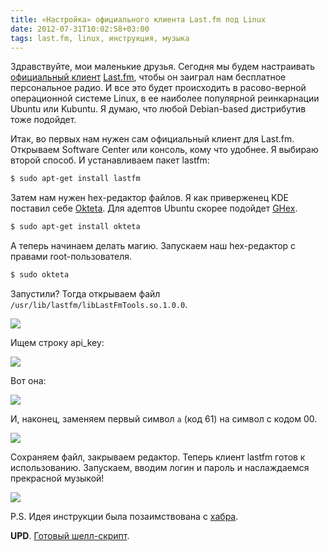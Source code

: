 ```yaml
---
title: «Настройка» официального клиента Last.fm под Linux
date: 2012-07-31T10:02:58+03:00
tags: last.fm, linux, инструкция, музыка
---
```


Здравствуйте, мои маленькие друзья. Сегодня мы будем настраивать [официальный клиент](http://www.last.fm/download) [Last.fm](http://www.last.fm/), чтобы он заиграл нам бесплатное персональное радио. И все это будет происходить в расово-верной операционной системе Linux, в ее наиболее популярной реинкарнации Ubuntu или Kubuntu. Я думаю, что любой Debian-based дистрибутив тоже подойдет.

Итак, во первых нам нужен сам официальный клиент для Last.fm. Открываем Software Center или консоль, кому что удобнее. Я выбираю второй способ. И устанавливаем пакет lastfm:

~~~~~bash
$ sudo apt-get install lastfm
~~~~~

Затем нам нужен hex-редактор файлов. Я как приверженец KDE поставил себе [Okteta](http://www.kde.org/applications/utilities/okteta/). Для адептов Ubuntu скорее подойдет [GHex](https://live.gnome.org/Ghex/).

~~~~~bash
$ sudo apt-get install okteta
~~~~~

А теперь начинаем делать магию. Запускаем наш hex-редактор с правами root-пользователя.

~~~~~bash
$ sudo okteta
~~~~~

Запустили? Тогда открываем файл `/usr/lib/lastfm/libLastFmTools.so.1.0.0`.

![](http://c358655.r55.cf1.rackcdn.com/lastfm1.png)

Ищем строку api_key:

![](http://c358655.r55.cf1.rackcdn.com/lastfm2.png)

Вот она:

![](http://c358655.r55.cf1.rackcdn.com/lastfm3.png)

И, наконец, заменяем первый символ `a` (код 61) на символ с кодом 00.

![](http://c358655.r55.cf1.rackcdn.com/lastfm4.png)

Сохраняем файл, закрываем редактор. Теперь клиент lastfm готов к использованию. Запускаем, вводим логин и пароль и наслаждаемся прекрасной музыкой!

![](http://c358655.r55.cf1.rackcdn.com/lastfm5.png)

P.S. Идея инструкции была позаимствована с [хабра](http://habrahabr.ru/post/145318/).

**UPD**. [Готовый шелл-скрипт](http://dikmax.name/post/lastfmclient2).